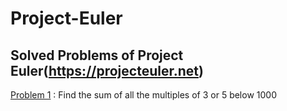 # Project-Euler

## Solved Problems of Project Euler(https://projecteuler.net)

[Problem 1](https://github.com/anishpai/Project-Euler/blob/master/P1.py) : Find the sum of all the multiples of 3 or 5 below 1000
